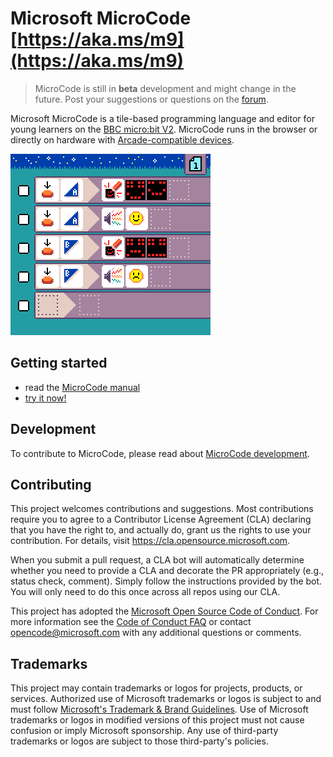 # Microsoft MicroCode [https://aka.ms/m9](https://aka.ms/m9)

> MicroCode is still in **beta** development and might change in the future. Post your suggestions or questions on the [forum](https://forum.makecode.com/c/60).

Microsoft MicroCode is a tile-based programming language and editor for young learners on the [BBC micro:bit V2](https://microbit.org). MicroCode runs in the browser or directly on hardware with [Arcade-compatible devices](https://arcade.makecode.com/hardware/).

![MicroCode screenshot](./docs/images/generated/sample_smiley_buttons.png)

## Getting started

-   read the [MicroCode manual](https://microsoft.github.io/microcode/docs/manual)
-   [try it now!](https://aka.ms/microcode)

## Development

To contribute to MicroCode, please read about [MicroCode development](./docs/develop.md).

## Contributing

This project welcomes contributions and suggestions. Most contributions require you to agree to a
Contributor License Agreement (CLA) declaring that you have the right to, and actually do, grant us
the rights to use your contribution. For details, visit https://cla.opensource.microsoft.com.

When you submit a pull request, a CLA bot will automatically determine whether you need to provide
a CLA and decorate the PR appropriately (e.g., status check, comment). Simply follow the instructions
provided by the bot. You will only need to do this once across all repos using our CLA.

This project has adopted the [Microsoft Open Source Code of Conduct](https://opensource.microsoft.com/codeofconduct/).
For more information see the [Code of Conduct FAQ](https://opensource.microsoft.com/codeofconduct/faq/) or
contact [opencode@microsoft.com](mailto:opencode@microsoft.com) with any additional questions or comments.

## Trademarks

This project may contain trademarks or logos for projects, products, or services. Authorized use of Microsoft
trademarks or logos is subject to and must follow
[Microsoft's Trademark & Brand Guidelines](https://www.microsoft.com/en-us/legal/intellectualproperty/trademarks/usage/general).
Use of Microsoft trademarks or logos in modified versions of this project must not cause confusion or imply Microsoft sponsorship.
Any use of third-party trademarks or logos are subject to those third-party's policies.
